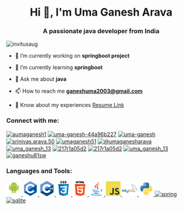<h1 align="center">Hi 👋, I'm Uma Ganesh Arava</h1>
<h3 align="center">A passionate java developer from India</h3>

<p align="left"> <img src="https://komarev.com/ghpvc/?username=invitusaug&label=Profile%20views&color=0e75b6&style=flat" alt="invitusaug" /> </p>

- 🔭 I’m currently working on **springboot project**

- 🌱 I’m currently learning **springboot**

- 💬 Ask me about **java**

- 📫 How to reach me **ganeshuma2003@gmail.com**

- 📄 Know about my experiences [Resume Link](https://docs.google.com/document/d/19ZBMcmuCDB9d27Z2kF7s6Eq0SjHwEZeR/edit?usp=drive_link&ouid=104614780072796516249&rtpof=true&sd=true)

<h3 align="left">Connect with me:</h3>
<p align="left">
<a href="https://twitter.com/aumaganesh1" target="blank"><img align="center" src="https://raw.githubusercontent.com/rahuldkjain/github-profile-readme-generator/master/src/images/icons/Social/twitter.svg" alt="aumaganesh1" height="30" width="40" /></a>
<a href="https://linkedin.com/in/uma-ganesh-44a96b227" target="blank"><img align="center" src="https://raw.githubusercontent.com/rahuldkjain/github-profile-readme-generator/master/src/images/icons/Social/linked-in-alt.svg" alt="uma-ganesh-44a96b227" height="30" width="40" /></a>
<a href="https://stackoverflow.com/users/27765238/uma-ganesh/" target="blank"><img align="center" src="https://raw.githubusercontent.com/rahuldkjain/github-profile-readme-generator/master/src/images/icons/Social/stack-overflow.svg" alt="uma-ganesh" height="30" width="40" /></a>
<a href="https://fb.com/srinivas.arava.50" target="blank"><img align="center" src="https://raw.githubusercontent.com/rahuldkjain/github-profile-readme-generator/master/src/images/icons/Social/facebook.svg" alt="srinivas.arava.50" height="30" width="40" /></a>
<a href="https://instagram.com/umaganesh51" target="blank"><img align="center" src="https://raw.githubusercontent.com/rahuldkjain/github-profile-readme-generator/master/src/images/icons/Social/instagram.svg" alt="umaganesh51" height="30" width="40" /></a>
<a href="https://medium.com/@umaganesharava" target="blank"><img align="center" src="https://raw.githubusercontent.com/rahuldkjain/github-profile-readme-generator/master/src/images/icons/Social/medium.svg" alt="@umaganesharava" height="30" width="40" /></a>
<a href="https://www.codechef.com/users/uma_ganesh_13" target="blank"><img align="center" src="https://cdn.jsdelivr.net/npm/simple-icons@3.1.0/icons/codechef.svg" alt="uma_ganesh_13" height="30" width="40" /></a>
<a href="https://www.hackerrank.com/217r1a05d2" target="blank"><img align="center" src="https://raw.githubusercontent.com/rahuldkjain/github-profile-readme-generator/master/src/images/icons/Social/hackerrank.svg" alt="217r1a05d2" height="30" width="40" /></a>
<a href="https://codeforces.com/profile/217r1a05d2" target="blank"><img align="center" src="https://raw.githubusercontent.com/rahuldkjain/github-profile-readme-generator/master/src/images/icons/Social/codeforces.svg" alt="217r1a05d2" height="30" width="40" /></a>
<a href="https://www.leetcode.com/uma_ganesh_13" target="blank"><img align="center" src="https://raw.githubusercontent.com/rahuldkjain/github-profile-readme-generator/master/src/images/icons/Social/leet-code.svg" alt="uma_ganesh_13" height="30" width="40" /></a>
<a href="https://auth.geeksforgeeks.org/user/ganeshu81sw" target="blank"><img align="center" src="https://raw.githubusercontent.com/rahuldkjain/github-profile-readme-generator/master/src/images/icons/Social/geeks-for-geeks.svg" alt="ganeshu81sw" height="30" width="40" /></a>
</p>

<h3 align="left">Languages and Tools:</h3>
<p align="left"> <a href="https://developer.android.com" target="_blank" rel="noreferrer"> <img src="https://raw.githubusercontent.com/devicons/devicon/master/icons/android/android-original-wordmark.svg" alt="android" width="40" height="40"/> </a> <a href="https://www.cprogramming.com/" target="_blank" rel="noreferrer"> <img src="https://raw.githubusercontent.com/devicons/devicon/master/icons/c/c-original.svg" alt="c" width="40" height="40"/> </a> <a href="https://www.w3schools.com/cpp/" target="_blank" rel="noreferrer"> <img src="https://raw.githubusercontent.com/devicons/devicon/master/icons/cplusplus/cplusplus-original.svg" alt="cplusplus" width="40" height="40"/> </a> <a href="https://www.w3schools.com/css/" target="_blank" rel="noreferrer"> <img src="https://raw.githubusercontent.com/devicons/devicon/master/icons/css3/css3-original-wordmark.svg" alt="css3" width="40" height="40"/> </a> <a href="https://www.w3.org/html/" target="_blank" rel="noreferrer"> <img src="https://raw.githubusercontent.com/devicons/devicon/master/icons/html5/html5-original-wordmark.svg" alt="html5" width="40" height="40"/> </a> <a href="https://www.java.com" target="_blank" rel="noreferrer"> <img src="https://raw.githubusercontent.com/devicons/devicon/master/icons/java/java-original.svg" alt="java" width="40" height="40"/> </a> <a href="https://developer.mozilla.org/en-US/docs/Web/JavaScript" target="_blank" rel="noreferrer"> <img src="https://raw.githubusercontent.com/devicons/devicon/master/icons/javascript/javascript-original.svg" alt="javascript" width="40" height="40"/> </a> <a href="https://www.mysql.com/" target="_blank" rel="noreferrer"> <img src="https://raw.githubusercontent.com/devicons/devicon/master/icons/mysql/mysql-original-wordmark.svg" alt="mysql" width="40" height="40"/> </a> <a href="https://www.python.org" target="_blank" rel="noreferrer"> <img src="https://raw.githubusercontent.com/devicons/devicon/master/icons/python/python-original.svg" alt="python" width="40" height="40"/> </a> <a href="https://spring.io/" target="_blank" rel="noreferrer"> <img src="https://www.vectorlogo.zone/logos/springio/springio-icon.svg" alt="spring" width="40" height="40"/> </a> <a href="https://www.sqlite.org/" target="_blank" rel="noreferrer"> <img src="https://www.vectorlogo.zone/logos/sqlite/sqlite-icon.svg" alt="sqlite" width="40" height="40"/> </a> </p>
